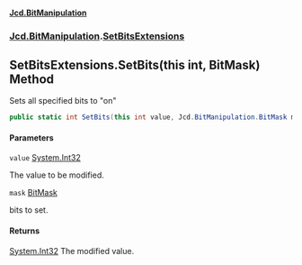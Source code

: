#### [Jcd.BitManipulation](index.md 'index')
### [Jcd.BitManipulation](Jcd.BitManipulation.md 'Jcd.BitManipulation').[SetBitsExtensions](Jcd.BitManipulation.SetBitsExtensions.md 'Jcd.BitManipulation.SetBitsExtensions')

## SetBitsExtensions.SetBits(this int, BitMask) Method

Sets all specified bits to "on"

```csharp
public static int SetBits(this int value, Jcd.BitManipulation.BitMask mask);
```
#### Parameters

<a name='Jcd.BitManipulation.SetBitsExtensions.SetBits(thisint,Jcd.BitManipulation.BitMask).value'></a>

`value` [System.Int32](https://docs.microsoft.com/en-us/dotnet/api/System.Int32 'System.Int32')

The value to be modified.

<a name='Jcd.BitManipulation.SetBitsExtensions.SetBits(thisint,Jcd.BitManipulation.BitMask).mask'></a>

`mask` [BitMask](Jcd.BitManipulation.BitMask.md 'Jcd.BitManipulation.BitMask')

bits to set.

#### Returns
[System.Int32](https://docs.microsoft.com/en-us/dotnet/api/System.Int32 'System.Int32')
The modified value.